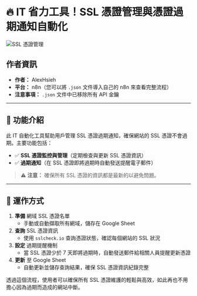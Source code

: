 # 🔥 IT 省力工具！SSL 憑證管理與憑證過期通知自動化

![SSL 憑證管理](https://github.com/qwedsazxc78/ai-automation-n8n/blob/main/n8n/4-SSL-checker-automation/cover.png?raw=true)

## 作者資訊

* **作者：** AlexHsieh
* **平台：** n8n（您可以將 `.json` 文件導入自己的 n8n 來查看完整流程）
* **注意事項：** `.json` 文件中已移除所有 API 金鑰

---

## 📌 功能介紹

此 IT 自動化工具幫助用戶管理 SSL 憑證過期通知，確保網站的 SSL 憑證不會過期。主要功能包括：

* ✅ **SSL 憑證監控與管理**（定期檢查與更新 SSL 憑證資訊）
* ✅ **過期通知**（在 SSL 憑證即將過期時自動發送提醒電子郵件）

> ⚠ **注意：** 確保所有 SSL 憑證的資訊都是最新的以避免問題。

---

## 🔧 運作方式

1. **準備** 網域 SSL 憑證名單
   - 手動或自動擷取所有網域，儲存在 Google Sheet
2. **查詢** SSL 憑證資訊
   - 使用 `sslcheck.io` 查詢憑證狀態，確認每個網站的 SSL 狀況
3. **設定** 過期提醒機制
   - 當 SSL 憑證少於 7 天即將過期時，自動發送郵件給相關人員提醒更新憑證
4. **更新** 至 Google Sheet
   - 自動更新並儲存查詢結果，確保 SSL 憑證資訊紀錄完整

透過這個流程，使用者可以確保所有 SSL 憑證維護的輕鬆與高效，如此再也不用擔心因為過期而造成的網站中斷。
